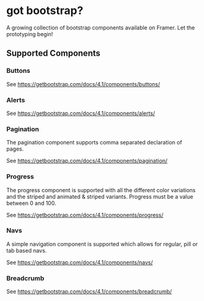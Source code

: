 # got bootstrap?

A growing collection of bootstrap components available on Framer. Let the prototyping begin!

## Supported Components

### Buttons

See https://getbootstrap.com/docs/4.1/components/buttons/

### Alerts

See https://getbootstrap.com/docs/4.1/components/alerts/

### Pagination

The pagination component supports comma separated declaration of pages.

See https://getbootstrap.com/docs/4.1/components/pagination/

### Progress

The progress component is supported with all the different color variations and the striped and animated & striped variants. Progress must be a value between 0 and 100.

See https://getbootstrap.com/docs/4.1/components/progress/

### Navs

A simple navigation component is supported which allows for regular, pill or tab based navs.

See https://getbootstrap.com/docs/4.1/components/navs/

### Breadcrumb

See https://getbootstrap.com/docs/4.1/components/breadcrumb/
